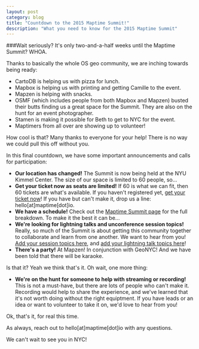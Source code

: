 ```yaml
---
layout: post
category: blog
title: "Countdown to the 2015 Maptime Summit!"
description: "What you need to know for the 2015 Maptime Summit"
---
```


###Wait seriously? It's only two-and-a-half weeks until the Maptime Summit? WHOA. 

Thanks to basically the whole OS geo community, we are inching towards being ready:

<ul>
<li>CartoDB is helping us with pizza for lunch.</li>
<li>Mapbox is helping us with printing and getting Camille to the event.</li>
<li>Mapzen is helping with snacks.</li>
<li>OSMF (which includes people from both Mapbox and Mapzen) busted their butts finding us a great space for the Summit. They are also on the hunt for an event photographer.</li>
<li>Stamen is making it possible for Beth to get to NYC for the event.</li>
<li>Maptimers from all over are showing up to volunteer!</li>
</ul>

How cool is that? Many thanks to everyone for your help! There is no way we could pull this off without you. 

In this final countdown, we have some important announcements and calls for participation:

<ul>
<li><strong>Our location has changed!</strong> The Summit is now being held at the <a href="http://www.nyu.edu/life/resources-and-services/kimmel-center.html"></a>NYU Kimmel Center</a>. The size of our space is limited to 60 people, so...</li>
<li><strong>Get your ticket now as seats are limited!</strong> If 60 is what we can fit, then 60 tickets are what's available. If you haven't registered yet, <a href="http://www.eventbrite.com/e/maptime-summit-tickets-3547327151">get your ticket now</a>! If you have but can't make it, drop us a line: hello[at]maptime[dot]io.</li>
<li><strong>We have a schedule!</strong> Check out the <a href="http://maptime.io/maptime-summit-2015/">Maptime Summit page</a> for the full breakdown. To make it the best it can be...</li>
<li><strong>We're looking for lightning talks and unconference session topics!</strong> Really, so much of the Summit is about getting this community together to collaborate and learn from one another. We want to hear from you! <a href="https://docs.google.com/spreadsheets/d/1erv-qsPf4q7YDR0pJCXkTHJo9SKpFW0yv5FJYklV0Yw/edit?usp=sharing">Add your session topics here</a>, and <a href="http://goo.gl/forms/fhvDxq7RVW">add your lightning talk topics here</a>! </li>
<li><strong>There's a party!</strong> At Mapzen! In conjunction with GeoNYC! And we have been told that there will be karaoke. </li>
</ul>

Is that it? Yeah we think that's it. Oh wait, one more thing:

<ul>
<li><strong>We're on the hunt for someone to help with streaming or recording!</strong> This is not a must-have, but there are lots of people who can't make it. Recording would help to share the experience, and we've learned that it's not worth doing without the right equiptment. If you have leads or an idea or want to volunteer to take it on, we'd love to hear from you! </li>
</ul>

Ok, that's it, for real this time.

As always, reach out to hello[at]maptime[dot]io with any questions. 

We can't wait to see you in NYC!